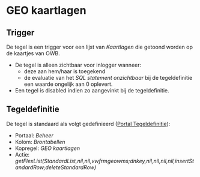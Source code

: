 # GEO kaartlagen

## Trigger

De tegel is een trigger voor een lijst van *Kaartlagen* die getoond worden op de kaartjes van OWB.

* De tegel is alleen zichtbaar voor inlogger wanneer:
  * deze aan hem/haar is toegekend
  * de evaluatie van het *SQL statement onzichtbaar* bij de tegeldefinitie een waarde ongelijk aan 0 oplevert.
* Een tegel is disabled indien zo aangevinkt bij de tegeldefinitie.

## Tegeldefinitie

De tegel is standaard als volgt gedefinieerd ([Portal Tegeldefinitie](/docs/instellen_inrichten/portaldefinitie/portal_tegel.md)):

* Portaal: *Beheer*
* Kolom: *Brontabellen*
* Kopregel: *GEO kaartlagen*
* Actie: *getFlexList(StandardList,nil,nil,vwfrmgeowms;dnkey,nil,nil,nil,nil,insertStandardRow;deleteStandardRow)*
